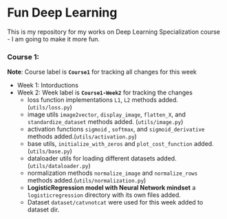 # Fun Deep Learning
This is my repository for my works on Deep Learning Specialization course - I am going to make it more fun.

### Course 1: 

**Note**: Course label is **`Course1`** for tracking all changes for this week 

* Week 1: Intorductions
* Week 2: Week label is **`Course1-Week2`** for tracking the changes
     * loss function implementations `L1`, `L2` methods added. (`utils/loss.py`)
     * image utils `image2vector`, `display_image`, `flatten_X`, and `standardize_dataset` methods added. (`utils/image.py`)
     * activation functions `sigmoid` , `softmax`, and `sigmoid_derivative` methods added.(`utils/activation.py`)
     * base utils, `initialize_with_zeros` and `plot_cost_function` added. (`utils/base.py`)
     * dataloader utils for loading different datasets added.(`utils/dataloader.py`)
     * normalization methods `normalize_image` and `normalize_rows` methods added.(`utils/normalization.py`)
     * **LogisticRegression model with Neural Network mindset** a `logisticregression` directory with its own files added.
     * Dataset `dataset/catvnotcat` were used for this week added to dataset dir.

   